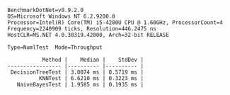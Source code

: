     BenchmarkDotNet=v0.9.2.0
    OS=Microsoft Windows NT 6.2.9200.0
    Processor=Intel(R) Core(TM) i5-4200U CPU @ 1.60GHz, ProcessorCount=4
    Frequency=2240909 ticks, Resolution=446.2475 ns
    HostCLR=MS.NET 4.0.30319.42000, Arch=32-bit RELEASE
    
    Type=NumlTest  Mode=Throughput  
    
               Method |    Median |    StdDev |
    ----------------- |---------- |---------- |
     DecisionTreeTest | 3.0074 ms | 0.5719 ms |
              KNNTest | 6.6210 ms | 0.3223 ms |
       NaiveBayesTest | 1.9585 ms | 0.1935 ms |

